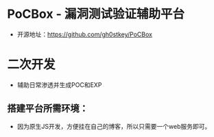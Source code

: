 # PoCBox - 漏洞测试验证辅助平台

- 开源地址：https://github.com/gh0stkey/PoCBox


# 二次开发 

- 辅助日常渗透并生成POC和EXP

## 搭建平台所需环境：

- 因为原生JS开发，方便挂在自己的博客，所以只需要一个web服务即可。

